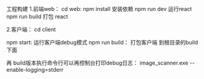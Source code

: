 
 工程构建
 1.前端web：
 cd web:  npm install 安装依赖
 npm run dev 运行react
 npm run build 打包 react

 2.客户端：
 cd client

  npm start: 运行客户端debug模式
  npm run build： 打包客户端 到根目录的build 下面

 再 build版本执行命令行可以再控制台打印debug日志：  image_scanner.exe --enable-logging=stderr

